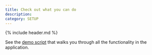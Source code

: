 ```yaml
---
title: Check out what you can do
description:
category: SETUP
---
```


{% include header.md %}

See the [demo script]({{site.baseurl}}/assets/Demo%20Script.pdf) that walks you through all the functionality in the application.